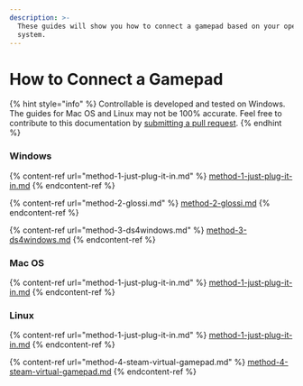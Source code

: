 ```yaml
---
description: >-
  These guides will show you how to connect a gamepad based on your operating
  system.
---
```


# How to Connect a Gamepad

{% hint style="info" %}
Controllable is developed and tested on Windows. The guides for Mac OS and Linux may not be 100% accurate. Feel free to contribute to this documentation by [submitting a pull request](https://github.com/MrCrayfish/Controllable-Documentation/pulls).
{% endhint %}

### Windows

{% content-ref url="method-1-just-plug-it-in.md" %}
[method-1-just-plug-it-in.md](method-1-just-plug-it-in.md)
{% endcontent-ref %}

{% content-ref url="method-2-glossi.md" %}
[method-2-glossi.md](method-2-glossi.md)
{% endcontent-ref %}

{% content-ref url="method-3-ds4windows.md" %}
[method-3-ds4windows.md](method-3-ds4windows.md)
{% endcontent-ref %}

### Mac OS

{% content-ref url="method-1-just-plug-it-in.md" %}
[method-1-just-plug-it-in.md](method-1-just-plug-it-in.md)
{% endcontent-ref %}

### Linux

{% content-ref url="method-1-just-plug-it-in.md" %}
[method-1-just-plug-it-in.md](method-1-just-plug-it-in.md)
{% endcontent-ref %}

{% content-ref url="method-4-steam-virtual-gamepad.md" %}
[method-4-steam-virtual-gamepad.md](method-4-steam-virtual-gamepad.md)
{% endcontent-ref %}
